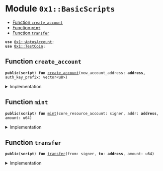 
<a name="0x1_BasicScripts"></a>

# Module `0x1::BasicScripts`



-  [Function `create_account`](#0x1_BasicScripts_create_account)
-  [Function `mint`](#0x1_BasicScripts_mint)
-  [Function `transfer`](#0x1_BasicScripts_transfer)


<pre><code><b>use</b> <a href="AptosAccount.md#0x1_AptosAccount">0x1::AptosAccount</a>;
<b>use</b> <a href="TestCoin.md#0x1_TestCoin">0x1::TestCoin</a>;
</code></pre>



<a name="0x1_BasicScripts_create_account"></a>

## Function `create_account`



<pre><code><b>public</b>(<b>script</b>) <b>fun</b> <a href="BasicScripts.md#0x1_BasicScripts_create_account">create_account</a>(new_account_address: <b>address</b>, auth_key_prefix: vector&lt;u8&gt;)
</code></pre>



<details>
<summary>Implementation</summary>


<pre><code><b>public</b>(<b>script</b>) <b>fun</b> <a href="BasicScripts.md#0x1_BasicScripts_create_account">create_account</a>(
    new_account_address: <b>address</b>,
    auth_key_prefix: vector&lt;u8&gt;,
) {
    <b>let</b> signer = <a href="AptosAccount.md#0x1_AptosAccount_create_account">AptosAccount::create_account</a>(new_account_address, auth_key_prefix);
    <a href="TestCoin.md#0x1_TestCoin_register">TestCoin::register</a>(&signer);
}
</code></pre>



</details>

<a name="0x1_BasicScripts_mint"></a>

## Function `mint`



<pre><code><b>public</b>(<b>script</b>) <b>fun</b> <a href="BasicScripts.md#0x1_BasicScripts_mint">mint</a>(core_resource_account: signer, addr: <b>address</b>, amount: u64)
</code></pre>



<details>
<summary>Implementation</summary>


<pre><code><b>public</b>(<b>script</b>) <b>fun</b> <a href="BasicScripts.md#0x1_BasicScripts_mint">mint</a>(core_resource_account: signer, addr: <b>address</b>, amount: u64) {
    <a href="TestCoin.md#0x1_TestCoin_mint">TestCoin::mint</a>(&core_resource_account, addr, amount);
}
</code></pre>



</details>

<a name="0x1_BasicScripts_transfer"></a>

## Function `transfer`



<pre><code><b>public</b>(<b>script</b>) <b>fun</b> <a href="BasicScripts.md#0x1_BasicScripts_transfer">transfer</a>(from: signer, <b>to</b>: <b>address</b>, amount: u64)
</code></pre>



<details>
<summary>Implementation</summary>


<pre><code><b>public</b>(<b>script</b>) <b>fun</b> <a href="BasicScripts.md#0x1_BasicScripts_transfer">transfer</a>(from: signer, <b>to</b>: <b>address</b>, amount: u64){
    <a href="TestCoin.md#0x1_TestCoin_transfer">TestCoin::transfer</a>(&from, <b>to</b>, amount)
}
</code></pre>



</details>
